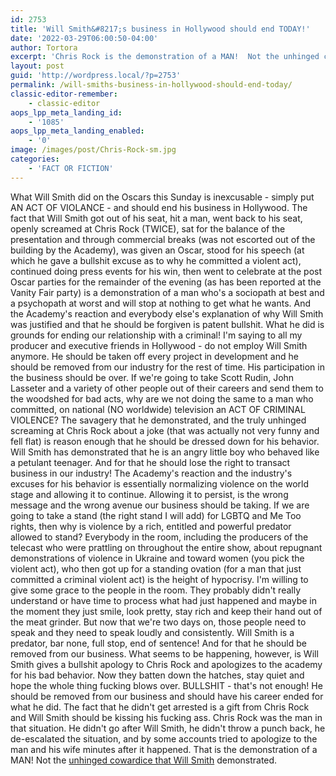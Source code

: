 ```yaml
---
id: 2753
title: 'Will Smith&#8217;s business in Hollywood should end TODAY!'
date: '2022-03-29T06:00:50-04:00'
author: Tortora
excerpt: 'Chris Rock is the demonstration of a MAN!  Not the unhinged cowardice of Will Smith.'
layout: post
guid: 'http://wordpress.local/?p=2753'
permalink: /will-smiths-business-in-hollywood-should-end-today/
classic-editor-remember:
    - classic-editor
aops_lpp_meta_landing_id:
    - '1085'
aops_lpp_meta_landing_enabled:
    - '0'
image: /images/post/Chris-Rock-sm.jpg
categories:
    - 'FACT OR FICTION'
---
```


What Will Smith did on the Oscars this Sunday is inexcusable - simply put AN ACT OF VIOLANCE - and should end his business in Hollywood. The fact that Will Smith got out of his seat, hit a man, went back to his seat, openly screamed at Chris Rock (TWICE), sat for the balance of the presentation and through commercial breaks (was not escorted out of the building by the Academy), was given an Oscar, stood for his speech (at which he gave a bullshit excuse as to why he committed a violent act), continued doing press events for his win, then went to celebrate at the post Oscar parties for the remainder of the evening (as has been reported at the Vanity Fair party) is a demonstration of a man who's a sociopath at best and a psychopath at worst and will stop at nothing to get what he wants. And the Academy's reaction and everybody else's explanation of why Will Smith was justified and that he should be forgiven is patent bullshit. What he did is grounds for ending our relationship with a criminal! I'm saying to all my producer and executive friends in Hollywood - do not employ Will Smith anymore. He should be taken off every project in development and he should be removed from our industry for the rest of time. His participation in the business should be over. If we're going to take Scott Rudin, John Lasseter and a variety of other people out of their careers and send them to the woodshed for bad acts, why are we not doing the same to a man who committed, on national (NO worldwide) television an ACT OF CRIMINAL VIOLENCE? The savagery that he demonstrated, and the truly unhinged screaming at Chris Rock about a joke (that was actually not very funny and fell flat) is reason enough that he should be dressed down for his behavior. Will Smith has demonstrated that he is an angry little boy who behaved like a petulant teenager. And for that he should lose the right to transact business in our industry! The Academy's reaction and the industry's excuses for his behavior is essentially normalizing violence on the world stage and allowing it to continue. Allowing it to persist, is the wrong message and the wrong avenue our business should be taking. If we are going to take a stand (the right stand I will add) for LGBTQ and Me Too rights, then why is violence by a rich, entitled and powerful predator allowed to stand? Everybody in the room, including the producers of the telecast who were prattling on throughout the entire show, about repugnant demonstrations of violence in Ukraine and toward women (you pick the violent act), who then got up for a standing ovation (for a man that just committed a criminal violent act) is the height of hypocrisy. I'm willing to give some grace to the people in the room. They probably didn't really understand or have time to process what had just happened and maybe in the moment they just smile, look pretty, stay rich and keep their hand out of the meat grinder. But now that we're two days on, those people need to speak and they need to speak loudly and consistently. Will Smith is a predator, bar none, full stop, end of sentence! And for that he should be removed from our business. What seems to be happening, however, is Will Smith gives a bullshit apology to Chris Rock and apologizes to the academy for his bad behavior. Now they batten down the hatches, stay quiet and hope the whole thing fucking blows over. BULLSHIT - that's not enough! He should be removed from our business and should have his career ended for what he did. The fact that he didn't get arrested is a gift from Chris Rock and Will Smith should be kissing his fucking ass. Chris Rock was the man in that situation. He didn't go after Will Smith, he didn't throw a punch back, he de-escalated the situation, and by some accounts tried to apologize to the man and his wife minutes after it happened. That is the demonstration of a MAN! Not the [unhinged cowardice that Will Smith](https://variety.com/2022/film/news/will-smith-smacks-chris-rock-oscars-1235216387/) demonstrated.